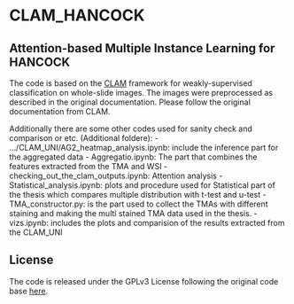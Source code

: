 # CLAM_HANCOCK

## Attention-based Multiple Instance Learning for HANCOCK

The code is based on the [CLAM](https://github.com/mahmoodlab/CLAM) framework for weakly-supervised classification on whole-slide images. The images were preprocessed as described in the original documentation. Please follow the original documentation from CLAM.

Additionally there are some other codes used for sanity check and comparison or etc. (Additional foldere): 
    - .../CLAM_UNI/AG2_heatmap_analysis.ipynb: include the inference part for the aggregated data
    - Aggregatio.ipynb: The part that combines the features extracted from the TMA and WSI 
    - checking_out_the_clam_outputs.ipynb: Attention analysis
    - Statistical_analysis.ipynb: plots and procedure used for Statistical part of the thesis which compares multiple distribution with t-test and u-test
    - TMA_constructor.py: is the part used to collect the TMAs with different staining and making the multi stained TMA data used in the thesis.
    - vizs.ipynb: includes the plots and comparision of the results extracted from the CLAM_UNI
    
## License

The code is released under the GPLv3 License following the original code base [here](https://github.com/mahmoodlab/CLAM).

